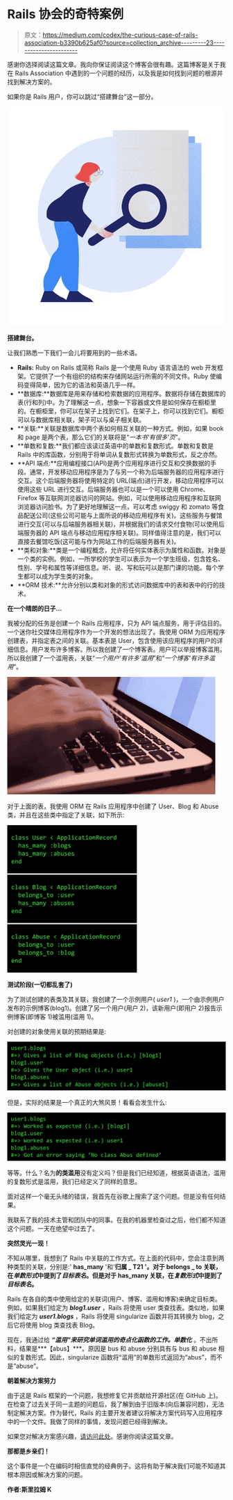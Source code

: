 # Rails 协会的奇特案例

> 原文：<https://medium.com/codex/the-curious-case-of-rails-association-b3390b625af0?source=collection_archive---------23----------------------->

感谢你选择阅读这篇文章。我向你保证阅读这个博客会很有趣。这篇博客是关于我在 Rails Association 中遇到的一个问题的经历，以及我是如何找到问题的根源并找到解决方案的。

如果你是 Rails 用户，你可以跳过“搭建舞台”这一部分。

![](img/60be2d09d97180707c9203749e741f66.png)

**搭建舞台。**

让我们熟悉一下我们一会儿将要用到的一些术语。

*   **Rails:** Ruby on Rails 或简称 Rails 是一个使用 Ruby 语言语法的 web 开发框架。它提供了一个有组织的结构来存储网站运行所需的不同文件。Ruby 使编码变得简单，因为它的语法和英语几乎一样。
*   **数据库:**数据库是用来存储和检索数据的应用程序。数据将存储在数据库的表(行和列)中。为了理解这一点，想象一下容器或文件是如何保存在橱柜里的。在橱柜里，你可以在架子上找到它们。在架子上，你可以找到它们。橱柜可以与数据库相关联，架子可以与桌子相关联。
*   **关联:**关联是数据库中两个表如何相互关联的一种方式。例如，如果 book 和 page 是两个表，那么它们的关联将是“*一本书‘有很多’页*”。
*   **单数和复数:**我们都应该读过英语中的单数和复数形式。单数和复数是 Rails 中的库函数，分别用于将单词从复数形式转换为单数形式，反之亦然。
*   **API 端点:**应用编程接口(API)是两个应用程序进行交互和交换数据的手段。通常，开发移动应用程序是为了与另一个称为后端服务器的应用程序进行交互。这个后端服务器将使用特定的 URL(端点)进行开发，移动应用程序可以使用这些 URL 进行交互。后端服务器也可以是一个可以使用 Chrome、Firefox 等互联网浏览器访问的网站。例如，可以使用移动应用程序和互联网浏览器访问脸书。为了更好地理解这一点，可以考虑 swiggy 和 zomato 等食品配送公司(这些公司可能与上面所说的移动应用程序有关)。这些服务与餐馆进行交互(可以与后端服务器相关联)，并根据我们的请求交付食物(可以使用后端服务器的 API 端点与移动应用程序相关联)。同样值得注意的是，我们可以直接去餐馆吃饭(这可能与作为网站工作的后端服务器有关)。
*   **类和对象:**类是一个编程概念，允许将任何实体表示为属性和函数。对象是一个类的实例。例如，一所学校的学生可以表示为一个学生班级，包含姓名、性别、学号和属性等详细信息。听、说、写和玩可以是那门课的功能。每个学生都可以成为学生类的对象。
*   **ORM 技术:**允许分别以类和对象的形式访问数据库中的表和表中的行的技术。

**在一个晴朗的日子…**

我被分配的任务是创建一个 Rails 应用程序，只为 API 端点服务，用于评估目的。一个迷你社交媒体应用程序作为一个开发的想法出现了。我使用 ORM 为应用程序创建表，并指定表之间的关联。基本表是 User，包含使用该应用程序的用户的详细信息。用户发布许多博客。所以我创建了一个博客表。用户可以举报博客滥用。所以我创建了一个滥用表，关联“*一个用户‘有许多’滥用*”和“*一个博客‘有许多滥用*”。

![](img/3e58544ebb56e6dcd168f7ae6dde8dc6.png)

对于上面的表，我使用 ORM 在 Rails 应用程序中创建了 User、Blog 和 Abuse 类，并且在这些类中指定了关联，如下所示:

![](img/9cb1c82331a88e7ad3dc85d4ff848d69.png)![](img/666641962c505fdbb04fa74d2506af7e.png)![](img/8072b1d4ab059e1e0bcb0ff9856632cb.png)

**测试阶段(一切都乱套了)**

为了测试创建的表类及其关联，我创建了一个示例用户( *user1* )，一个由示例用户发布的示例博客(blog1)。创建了另一个用户(用户 2)，该新用户(即用户 2)报告示例博客(即博客 1)被滥用(滥用 1)。

对创建的对象使用关联的预期结果是:

![](img/209cac5a022126b315ded83bcf341897.png)

但是，实际的结果是一个真正的大煞风景！看看会发生什么:

![](img/197ff48e28ff29ce8a250e8eaed271ac.png)

等等。什么？名为**的类滥用**没有定义吗？但是我们已经知道，根据英语语法，滥用的复数形式是滥用，我们已经定义了同样的意思。

面对这样一个毫无头绪的错误，我首先在谷歌上搜索了这个问题。但是没有任何结果。

我联系了我的技术主管和团队中的同事。在我的机器里检查过之后，他们都不知道这个问题。一天在绝望中过去了。

**突然灵光一现！**

不知从哪里，我想到了 Rails 中关联的工作方式。在上面的代码中，您会注意到两种类型的关联，分别是:' **has_many** '和'**归属 _ T21 '。对于 belongs _ to 关联，在*单数形式*中提到了*目标表名*。但是对于 has_many 关联，在*复数形式*中提到了*目标表名*。**

Rails 在各自的类中使用给定的关联词(用户、博客、滥用和博客)来确定目标类。例如，如果我们给定为 ***blog1.user*** ，Rails 将使用 user 类查找表。类似地，如果我们给定为 ***user1.blogs*** ，Rails 将使用 singularize 函数并将其转换为 blog，之后它将使用 blog 类查找表 Blog。

现在，我通过给 ***“滥用”来研究单词滥用的奇点化函数的工作。单数化*** 。不出所料，结果是***【abus】***。原因是 bus 和 abuse 分别具有与 bus 和 abuse 相似的复数形式。因此，singularize 函数将“滥用”的单数形式返回为“abus”，而不是“abuse”。

**朝着解决方案努力**

由于这是 Rails 框架的一个问题，我想修复它并贡献给开源社区(在 GitHub 上)。在检查了过去关于同一主题的问题后，我了解到由于旧版本(向后兼容问题)，无法制定解决方案。作为替代，Rails 的主要开发者建议将解决方案代码写入应用程序中的一个文件。我做了同样的事情，发现问题已经得到解决。

如果您对解决方案感兴趣，[请访问此处](https://github.com/rails/rails/pull/32332)。感谢你阅读这篇文章。

**那都是乡亲们！**

这个事件是一个在编码时相信直觉的经典例子。这将有助于解决我们可能不知道其根本原因或解决方案的问题。

**作者:斯里拉姆 K**